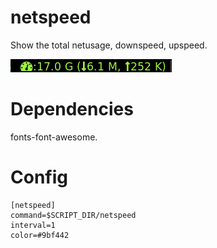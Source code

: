 # netspeed
Show the total netusage, downspeed, upspeed.

![](images/netspeed.png)

# Dependencies
fonts-font-awesome.

# Config
```
[netspeed]
command=$SCRIPT_DIR/netspeed
interval=1
color=#9bf442
```
